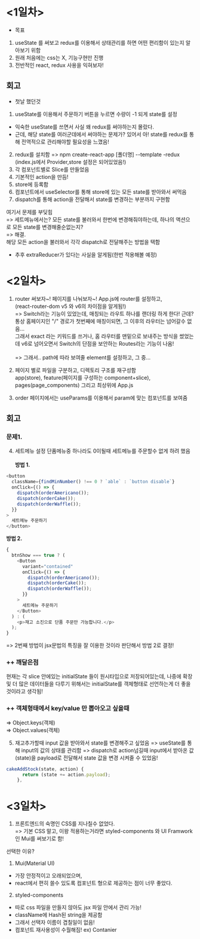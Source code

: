 # <1일차>

- 목표

1. useState 를 써보고 redux를 이용해서 상태관리를 하면 어떤 편리함이 있는지 알아보기 위함
2. 원래 처음에는 css는 X, 기능구현만 진행
3. 전반적인 react, redux 사용을 익혀보자!

## 회고

- 첫날 했던것

1. useState를 이용해서 주문하기 버튼을 누르면 수량이 -1 되게 state를 설정

- 익숙한 useState를 쓰면서 사실 왜 redux를 써야하는지 몰랐다.
- 근데, 해당 state를 여러군데에서 써야하는 문제가? 있어서 아! state를 redux를 통해 전역적으로 관리해야할 필요성을 느꼈음!

2. redux를 설치함
   => npm create-react-app [폴더명] --template -redux
   (index.js에서 Provider,store 설정은 되어있었음!)
3. 각 컴포넌트별로 Slice를 만들었음
4. 기본적인 action을 만듬!
5. store에 등록함
6. 컴포넌트에서 useSelector를 통해 store에 있는 모든 state를 받아와서 써먹음
7. dispatch를 통해 action을 전달해서 state를 변경하는 부분까지 구현함

여기서 문제를 부딪힘<br>
=> 세트메뉴에서는? 모든 state를 불러와서 한번에 변경해줘야하는데, 하나의 액션으로 모든 state를 변경해줄순없는지?<br>
=> 해결.<br>
해당 모든 action을 불러와서 각각 dispatch로 전달해주는 방법을 택함

- 추후 extraReducer가 있다는 사실을 알게됨(한번 적용해볼 예정)
  <br>

# <2일차>

1. router 써보자~! 페이지를 나눠보자~! App.js에 router를 설정하고,<br>
   (react-router-dom v5 와 v6의 차이점을 알게됨!)<br>
   => Switch라는 기능이 있었는데, 매칭되는 라우트 하나를 랜더링 하게 한다! 근데? 통상 홈페이지인 "/" 경로가 첫번째에 매칭이되면, 그 이후의 라우터는 넘어갈수 없음...<br>
   그래서 exact 라는 키워드를 쓰거나, 홈 라우터를 맨밑으로 보내주는 방식을 썼었는데 v6로 넘어오면서 Switch의 단점을 보안하는 Routes라는 기능이 나옴!<br>
   <br>
   => 그래서.. path에 따라 보여줄 element를 설정하고, 그 중...

2. 페이지 별로 파일을 구분하고, 디렉토리 구조를 재구성함<br>
   app(store), feature(페이지를 구성하는 component+slice), pages(page_components) 그리고 최상위에 App.js

3. order 페이지에서는 useParams를 이용해서 param에 맞는 컴포넌트를 보여줌

## 회고

### 문제1.

4. 세트메뉴 설정
   단품메뉴중 하나라도 0이될때 세트메뉴를 주문할수 없게 하려 했음<br>
   <br>
   <strong>방법 1.</strong>

```javascript
<button
  className={findMinNumber() !== 0 ? `able` : `button disable`}
  onClick={() => {
    dispatch(orderAmericano());
    dispatch(orderCake());
    dispatch(orderWaffle());
  }}
>
  세트메뉴 주문하기
</button>
```

<strong>방법 2.</strong>

```javascript
{
  btnShow === true ? (
    <Button
      variant="contained"
      onClick={() => {
        dispatch(orderAmericano());
        dispatch(orderCake());
        dispatch(orderWaffle());
      }}
    >
      세트메뉴 주문하기
    </Button>
  ) : (
    <p>재고 소진으로 단품 주문만 가능합니다.</p>
  );
}
```

=> 2번째 방법이 jsx문법의 특징을 잘 이용한 것이라 판단해서 방법 2로 결정!

### ++ 깨달은점

현재는 각 slice 안에있는 initialState 들이 원시타입으로 저장되어있는데, 나중에 확장 및 더 많은 데이터들을 다루기 위해서는 initialState를 객체형태로 선언하는게 더 좋을것이라고 생각됨!

### ++ 객체형태에서 key/value 만 뽑아오고 싶을때

=> Object.keys(객체)<br>
=> Object.values(객체)<br>

5. 재고추가할때 input 값을 받아와서 state를 변경해주고 싶었음
   => useState를 통해 input의 값의 상태를 관리함
   => dispatch로 action넘길때 input에서 받아온 값(state)을 payload로 전달해서 state 값을 변경 시켜줄 수 있었음!

```javascript
cakeAddStock(state, action) {
      return (state += action.payload);
    },
```

# <3일차>

1. 프론트엔드의 숙명인 CSS를 지나칠수 없었다.<br>
   => 기본 CSS 말고, 이왕 적용하는거라면 styled-components 와 UI Framwork인 Mui를 써보기로 함!

선택한 이유?

1. Mui(Material UI)

- 가장 안정적이고 오래되었으며,<br>
- react에서 편히 쓸수 있도록 컴포넌트 형으로 제공하는 점이 너무 좋았다.<br>

2. styled-components

- 따로 css 파일을 만들지 않아도 jsx 파일 안에서 관리 가능!<br>
- className에 Hash된 string을 제공함<br>
- 그래서 선택자 이름이 겹칠일이 없음!<br>
- 컴포넌트 재사용성이 수월해짐! ex) Contanier<br>
